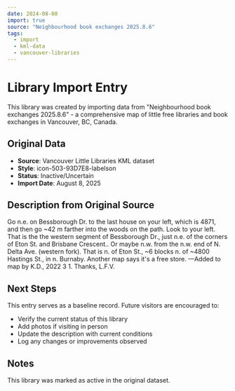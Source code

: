```yaml
---
date: 2024-08-08
import: true
source: "Neighbourhood book exchanges 2025.8.6"
tags:
  - import
  - kml-data
  - vancouver-libraries
---
```


# Library Import Entry

This library was created by importing data from "Neighbourhood book exchanges 2025.8.6" - a comprehensive map of little free libraries and book exchanges in Vancouver, BC, Canada.

## Original Data

- **Source**: Vancouver Little Libraries KML dataset
- **Style**: icon-503-93D7E8-labelson
- **Status**: Inactive/Uncertain
- **Import Date**: August 8, 2025

## Description from Original Source

Go n.e. on Bessborough Dr. to the last house on your left, which is 4871, and then go ~42 m farther into the woods on the path. Look to your left.
That is the the western segment of Bessborough Dr., just n.e. of the corners of Eton St. and Brisbane Crescent.. 
Or maybe n.w. from the n.w. end of N. Delta Ave. (western fork). 
That is n. of Eton St., ~6 blocks n. of ~4800 Hastings St., in n. Burnaby.
 Another map says it's a free store.
—Added to map by K.D., 2022 3 1. Thanks, L.F.V.



## Next Steps

This entry serves as a baseline record. Future visitors are encouraged to:
- Verify the current status of this library
- Add photos if visiting in person
- Update the description with current conditions
- Log any changes or improvements observed

## Notes

This library was marked as active in the original dataset.
